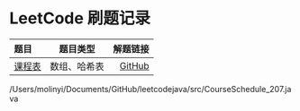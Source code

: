 # LeetCode 刷题记录

| 题目 | 题目类型 | 解题链接 |
| :--- | :------: | -------: |
| [课程表](https://leetcode.cn/problems/course-schedule/description/?envType=problem-list-v2&envId=2cktkvj) | 数组、哈希表 | [GitHub](https://github.com/xiamo0/leetcodejava/src/CourseSchedule_207.java]) |


/Users/molinyi/Documents/GitHub/leetcodejava/src/CourseSchedule_207.java
